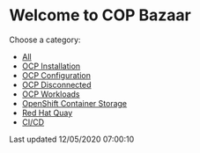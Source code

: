 # Welcome to COP Bazaar

Choose a category:
* [All](All.Stars.md)
* [OCP Installation](OCP%20Installation.Stars.md)
* [OCP Configuration](OCP%20Configuration.Stars.md)
* [OCP Disconnected](OCP%20Disconnected.Stars.md)
* [OCP Workloads](OCP%20Workloads.Stars.md)
* [OpenShift Container Storage](OpenShift%20Container%20Storage.Stars.md)
* [Red Hat Quay](Red%20Hat%20Quay.Stars.md)
* [CI/CD](CI_CD.Stars.md)

Last updated 12/05/2020 07:00:10